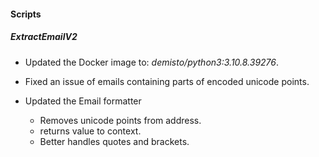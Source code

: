 
#### Scripts
##### ExtractEmailV2
- Updated the Docker image to: *demisto/python3:3.10.8.39276*.

- Fixed an issue of emails containing parts of encoded unicode points.
- Updated the Email formatter
  - Removes unicode points from address.
  - returns value to context.
  - Better handles quotes and brackets.
